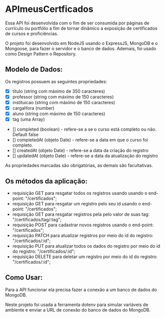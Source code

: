 # APImeusCertficados

Essa API foi desenvolvida com o fim de ser consumida por páginas de currículo ou portfólio a fim de tornar dinâmico a exposição de certificados de cursos e proficiências.

O projeto foi desenvolvido em NodeJS usando o ExpressJS, MongoDB e o Mongoose, para fazer o servidor e o banco de dados. Ademais, foi usado como Design Pattern o Repository.

## Modelo de Dados:

Os registros possuem as seguintes propriedades:

- [x] titulo (string com máximo de 350 caracteres)
- [x] professor (string com máximo de 150 caracteres)
- [x] instituicao (string com máximo de 150 caracteres)
- [x] cargaHora (number)
- [x] aluno (string com máximo de 150 caracteres)
- [x] tag (uma Array)
- [] completed (boolean) - refere-se a se o curso está completo ou não. Default false
- [] completedAt (objeto Date) - refere-se a data em que o curso foi completo.
- [] createdAt (objeto Date) - refere-se a data da criação do registro
- [] updatedAt (objeto Date) - refere-se a data da atualização do registro

As propriedades marcadas são obrigatórias, as demais são facultativas.

## Os métodos da aplicação:

- requisição GET para resgatar todos os registros usando usando o end-point: "/certificados";
- requisição GET para resgatar um registro pelo seu id usando o end-point: "/certificados";
- requisição GET para resgatar registros pela pelo valor de suas tag: "/certificados/tag/:tag";
- requisição POST para cadastrar novos registros usando o end-point: "/certificados";
- requisição PATCH para atualizar registros por meio do id do registro: "/certificados/:id";
- requisição PUT para atualizar todos os dados do registro por meio do id do registro: "/certificados/:id";
- requisição DELETE para deletar um registro por meio do id do registro: "/certificados/:id";

## Como Usar:

Para a API funcionar ela precisa fazer a conexão a um banco de dados do MongoDB.

Neste projeto foi usada a ferramenta dotenv para simular variáveis de ambiente e enviar a URL de conexão do banco de dados do MongoDB.